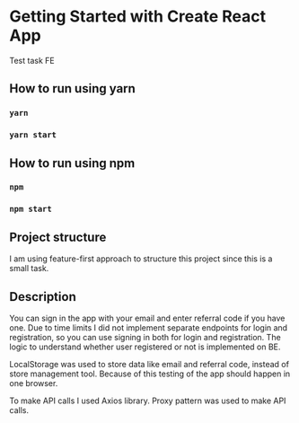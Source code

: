 # Getting Started with Create React App

Test task FE

## How to run using yarn

### `yarn`
### `yarn start`

## How to run using npm

### `npm`
### `npm start`

## Project structure

I am using feature-first approach to structure this project since this is a small task. 

## Description

You can sign in the app with your email and enter referral code if you have one.
Due to time limits I did not implement separate endpoints for login and registration, so you can use signing in both for login and registration.
The logic to understand whether user registered or not is implemented on BE.

LocalStorage was used to store data like email and referral code, instead of store management tool.
Because of this testing of the app should happen in one browser.

To make API calls I used Axios library. Proxy pattern was used to make API calls.
